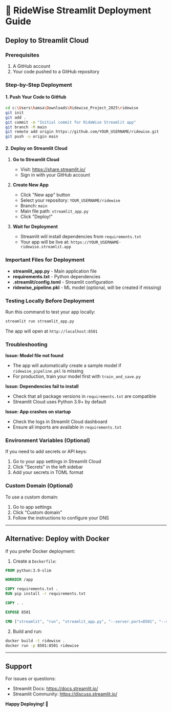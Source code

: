 # 🚀 RideWise Streamlit Deployment Guide

## Deploy to Streamlit Cloud

### Prerequisites
1. A GitHub account
2. Your code pushed to a GitHub repository

### Step-by-Step Deployment

#### 1. Push Your Code to GitHub
```bash
cd c:\Users\hamsa\Downloads\Ridewise_Project_2025\ridewise
git init
git add .
git commit -m "Initial commit for RideWise Streamlit app"
git branch -M main
git remote add origin https://github.com/YOUR_USERNAME/ridewise.git
git push -u origin main
```

#### 2. Deploy on Streamlit Cloud

1. **Go to Streamlit Cloud**
   - Visit: https://share.streamlit.io/
   - Sign in with your GitHub account

2. **Create New App**
   - Click "New app" button
   - Select your repository: `YOUR_USERNAME/ridewise`
   - Branch: `main`
   - Main file path: `streamlit_app.py`
   - Click "Deploy!"

3. **Wait for Deployment**
   - Streamlit will install dependencies from `requirements.txt`
   - Your app will be live at: `https://YOUR_USERNAME-ridewise.streamlit.app`

### Important Files for Deployment

- **streamlit_app.py** - Main application file
- **requirements.txt** - Python dependencies
- **.streamlit/config.toml** - Streamlit configuration
- **ridewise_pipeline.pkl** - ML model (optional, will be created if missing)

### Testing Locally Before Deployment

Run this command to test your app locally:
```bash
streamlit run streamlit_app.py
```

The app will open at `http://localhost:8501`

### Troubleshooting

**Issue: Model file not found**
- The app will automatically create a sample model if `ridewise_pipeline.pkl` is missing
- For production, train your model first with `train_and_save.py`

**Issue: Dependencies fail to install**
- Check that all package versions in `requirements.txt` are compatible
- Streamlit Cloud uses Python 3.9+ by default

**Issue: App crashes on startup**
- Check the logs in Streamlit Cloud dashboard
- Ensure all imports are available in `requirements.txt`

### Environment Variables (Optional)

If you need to add secrets or API keys:
1. Go to your app settings in Streamlit Cloud
2. Click "Secrets" in the left sidebar
3. Add your secrets in TOML format

### Custom Domain (Optional)

To use a custom domain:
1. Go to app settings
2. Click "Custom domain"
3. Follow the instructions to configure your DNS

---

## Alternative: Deploy with Docker

If you prefer Docker deployment:

1. Create a `Dockerfile`:
```dockerfile
FROM python:3.9-slim

WORKDIR /app

COPY requirements.txt .
RUN pip install -r requirements.txt

COPY . .

EXPOSE 8501

CMD ["streamlit", "run", "streamlit_app.py", "--server.port=8501", "--server.address=0.0.0.0"]
```

2. Build and run:
```bash
docker build -t ridewise .
docker run -p 8501:8501 ridewise
```

---

## Support

For issues or questions:
- Streamlit Docs: https://docs.streamlit.io/
- Streamlit Community: https://discuss.streamlit.io/

**Happy Deploying! 🎉**
